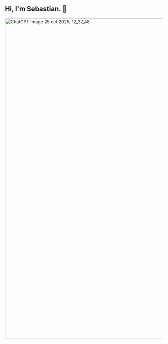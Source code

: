 ## Hi, I'm Sebastian. 👋
<img width="1536" height="1024" alt="ChatGPT Image 25 oct 2025, 12_37_48" src="https://github.com/user-attachments/assets/6c9a66eb-8cd2-442f-85a0-fb42ae1d9e86" />





<!--
**Sebacho509ing/Sebacho509ing** is a ✨ _special_ ✨ repository because its `README.md` (this file) appears on your GitHub profile.

Here are some ideas to get you started:

- 🔭 I’m currently working on ...
- 🌱 I’m currently learning ...
- 👯 I’m looking to collaborate on ...
- 🤔 I’m looking for help with ...
- 💬 Ask me about ...
- 📫 How to reach me: ...
- 😄 Pronouns: ...
- ⚡ Fun fact: ...
-->
